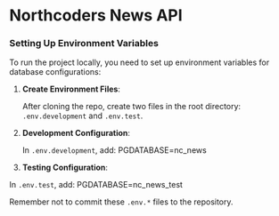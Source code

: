 # Northcoders News API

### Setting Up Environment Variables

To run the project locally, you need to set up environment variables for database configurations:

1. **Create Environment Files**:

   After cloning the repo, create two files in the root directory: `.env.development` and `.env.test`.

2. **Development Configuration**:

   In `.env.development`, add:
   PGDATABASE=nc_news

3. **Testing Configuration**:

In `.env.test`, add:
PGDATABASE=nc_news_test

Remember not to commit these `.env.*` files to the repository.
